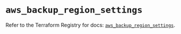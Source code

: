 # `aws_backup_region_settings`

Refer to the Terraform Registry for docs: [`aws_backup_region_settings`](https://registry.terraform.io/providers/hashicorp/aws/5.77.0/docs/resources/backup_region_settings).
